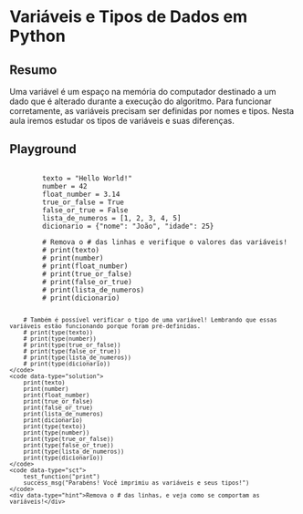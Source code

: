<script type="text/javascript" src="https://cdn.datacamp.com/dcl-react.js.gz"></script>
<script>
initAddedDCLightExercises();
</script>

# Variáveis e Tipos de Dados em Python

## Resumo

Uma variável é um espaço na memória do computador destinado a um dado que é alterado durante a execução do algoritmo. Para funcionar corretamente, as variáveis precisam ser definidas por nomes e tipos. Nesta aula iremos estudar os tipos de variáveis e suas diferenças.

## Playground

<div data-datacamp-exercise data-lang="python">
	<code data-type="pre-exercise-code">
		texto = "Hello World!"
        number = 42
        float_number = 3.14
        true_or_false = True
        false_or_true = False
        lista_de_numeros = [1, 2, 3, 4, 5]
        dicionario = {"nome": "João", "idade": 25}
	</code>
	<code data-type="sample-code">
		# Remova o # das linhas e verifique o valores das variáveis!
		# print(texto)
        # print(number)
        # print(float_number)
        # print(true_or_false)
        # print(false_or_true)
        # print(lista_de_numeros)
        # print(dicionario)

        # Também é possível verificar o tipo de uma variável! Lembrando que essas variáveis estão funcionando porque foram pré-definidas.
        # print(type(texto))
        # print(type(number))
        # print(type(true_or_false))
        # print(type(false_or_true))
        # print(type(lista_de_numeros))
        # print(type(dicionario))
	</code>
	<code data-type="solution">
		print(texto)
        print(number)
        print(float_number)
        print(true_or_false)
        print(false_or_true)
        print(lista_de_numeros)
        print(dicionario)
        print(type(texto))
        print(type(number))
        print(type(true_or_false))
        print(type(false_or_true))
        print(type(lista_de_numeros))
        print(type(dicionario))
	</code>
	<code data-type="sct">
		test_function("print")
		success_msg("Parabéns! Você imprimiu as variáveis e seus tipos!")
	</code>
	<div data-type="hint">Remova o # das linhas, e veja como se comportam as variáveis!</div>
</div>